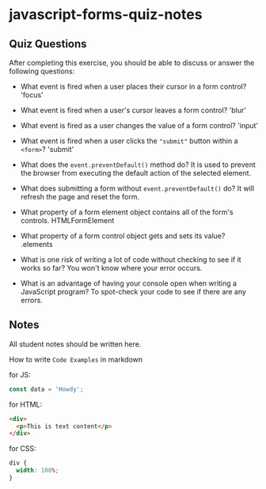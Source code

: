 # javascript-forms-quiz-notes

## Quiz Questions

After completing this exercise, you should be able to discuss or answer the following questions:

- What event is fired when a user places their cursor in a form control?
  'focus'

- What event is fired when a user's cursor leaves a form control?
  'blur'

- What event is fired as a user changes the value of a form control?
  'input'

- What event is fired when a user clicks the `"submit"` button within a `<form>`?
  'submit'

- What does the `event.preventDefault()` method do?
  It is used to prevent the browser from executing the default action of the selected element.

- What does submitting a form without `event.preventDefault()` do?
  It will refresh the page and reset the form.

- What property of a form element object contains all of the form's controls.
  HTMLFormElement

- What property of a form control object gets and sets its value?
  .elements

- What is one risk of writing a lot of code without checking to see if it works so far?
  You won't know where your error occurs.

- What is an advantage of having your console open when writing a JavaScript program?
  To spot-check your code to see if there are any errors.

## Notes

All student notes should be written here.

How to write `Code Examples` in markdown

for JS:

```javascript
const data = 'Howdy';
```

for HTML:

```html
<div>
  <p>This is text content</p>
</div>
```

for CSS:

```css
div {
  width: 100%;
}
```
